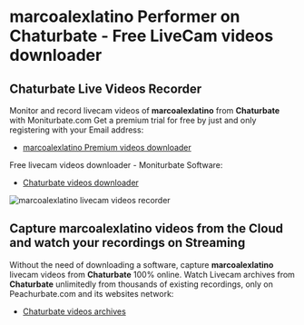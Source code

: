 # marcoalexlatino Performer on Chaturbate - Free LiveCam videos downloader

## Chaturbate Live Videos Recorder

Monitor and record livecam videos of **marcoalexlatino** from **Chaturbate** with Moniturbate.com
Get a premium trial for free by just and only registering with your Email address:
* [marcoalexlatino Premium videos downloader](https://moniturbate.com/request-demo-licence-key.html)

Free livecam videos downloader - Moniturbate Software:
* [Chaturbate videos downloader](https://moniturbate.com/moniturbate-download-software.html)

![marcoalexlatino livecam videos recorder](https://peachurnet.com/templates/moniturbate-software.png)


## Capture marcoalexlatino videos from the Cloud and watch your recordings on Streaming

Without the need of downloading a software, capture **marcoalexlatino** livecam videos from **Chaturbate** 100% online.
Watch Livecam archives from **Chaturbate** unlimitedly from thousands of existing recordings, only on Peachurbate.com and its websites network:
* [Chaturbate videos archives](https://peachurnet.com/)